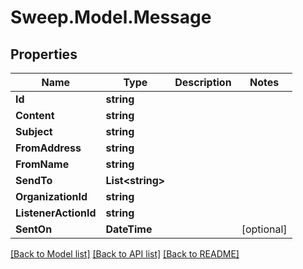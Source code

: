 # Sweep.Model.Message
## Properties

Name | Type | Description | Notes
------------ | ------------- | ------------- | -------------
**Id** | **string** |  | 
**Content** | **string** |  | 
**Subject** | **string** |  | 
**FromAddress** | **string** |  | 
**FromName** | **string** |  | 
**SendTo** | **List&lt;string&gt;** |  | 
**OrganizationId** | **string** |  | 
**ListenerActionId** | **string** |  | 
**SentOn** | **DateTime** |  | [optional] 

[[Back to Model list]](../README.md#documentation-for-models) [[Back to API list]](../README.md#documentation-for-api-endpoints) [[Back to README]](../README.md)

